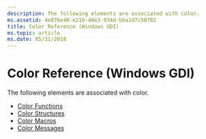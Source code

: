 ```yaml
---
description: The following elements are associated with color.
ms.assetid: 4e876e40-e216-40e3-934d-bba1d7c50782
title: Color Reference (Windows GDI)
ms.topic: article
ms.date: 05/31/2018
---
```


# Color Reference (Windows GDI)

The following elements are associated with color.

-   [Color Functions](color-functions.md)
-   [Color Structures](color-structures.md)
-   [Color Macros](color-macros.md)
-   [Color Messages](color-messages.md)

 

 



